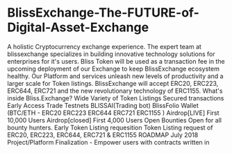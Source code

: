 # BlissExchange-The-FUTURE-of-Digital-Asset-Exchange
A holistic Cryptocurrency exchange experience.   The expert team at blissexchange specializes in building innovative technology solutions for enterprises for it's users. Bliss Token will be used as a transaction fee in the upcoming deployment of our Exchange to keep BlissExchange ecosystem healthy. Our Platform and services unleash new levels of productivity and a larger scale for Token listings. BlissExchange will accept ERC20, ERC223, ERC644, ERC721 and the new revolutionary technology of ERC1155.       What's inside Bliss.Exchange?    Wide Variety of Token Listings Secured transactions Early Access Trade Testnets BLISSAI(Trading bot) BlissFolio Wallet (BTC/ETH - ERC20 ERC223 ERC644 ERC721 ERC1155 )     Airdrop[LIVE] First 10,000 Users   Airdrop[closed] First 4,000 Users  Open Bounties Open for all bounty hunters.   Early Token Listing requesition Token Listing request of ERC20, ERC223, ERC644, ERC721 &amp; ERC1155       ROADMAP  July 2018 Project/Platform Finalization - Empower users with contracts written in 
